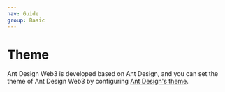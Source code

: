 ```yaml
---
nav: Guide
group: Basic
---
```


# Theme

Ant Design Web3 is developed based on Ant Design, and you can set the theme of Ant Design Web3 by configuring [Ant Design's theme](https://ant.design/docs/react/customize-theme-cn).
